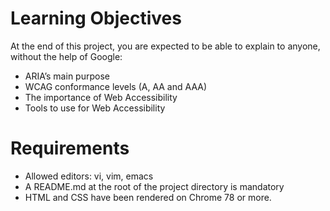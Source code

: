 # Learning Objectives

<p>At the end of this project, you are expected to be able to explain to anyone, without the help of Google:</P>
<ul>
<li>ARIA’s main purpose</li>
<li>WCAG conformance levels (A, AA and AAA)</li>
<li>The importance of Web Accessibility</li>
<li>Tools to use for Web Accessibility</li>
</ul>

# Requirements

<ul>
<li>Allowed editors: vi, vim, emacs</li>
<li>A README.md at the root of the project directory is mandatory</li>
<li>HTML and CSS have been rendered on Chrome 78 or more.</li>
</ul>
